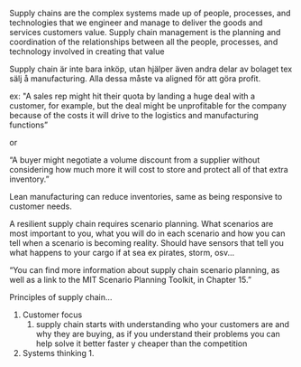 
Supply chains are the complex systems made up of people, processes, and technologies that we engineer and manage to deliver the goods and services customers value. Supply chain management is the planning and coordination of the relationships between all the people, processes, and technology involved in creating that value

Supply chain är inte bara inköp, utan hjälper även andra delar av bolaget tex sälj å manufacturing. Alla dessa måste va aligned för att göra profit. 

ex: "A sales rep might hit their quota by landing a huge deal with a customer, for example, but the deal might be unprofitable for the company because of the costs it will drive to the logistics and manufacturing functions”

or

“A buyer might negotiate a volume discount from a supplier without considering how much more it will cost to store and protect all of that extra inventory.”

Lean manufacturing can reduce inventories, same as being responsive to customer needs.

A resilient supply chain requires scenario planning. What scenarios are most important to you, what you will do in each scenario and how you can tell when a scenario is becoming reality. Should have sensors that tell you what happens to your cargo if at sea ex pirates, storm, osv...

“You can find more information about supply chain scenario planning, as well as a link to the MIT Scenario Planning Toolkit, in Chapter 15.”

Principles of supply chain…
1. Customer focus
	1. supply chain starts with understanding who your customers are and why they are buying, as if you understand their problems you can help solve it better faster y cheaper than the competition
2. Systems thinking
	1. 